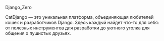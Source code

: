 Django_Zero

CatDjango — это уникальная платформа, объединяющая любителей кошек и разработчиков Django. Здесь каждый найдет что-то для себя: от полезных инструментов для разработки до уютного уголка для общения о пушистых друзьях.
